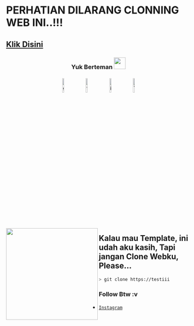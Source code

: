 # PERHATIAN DILARANG CLONNING WEB INI..!!!
## [Klik Disini](https://google.com)


<h3 align="center">Yuk Berteman <img src="https://raw.githubusercontent.com/ShahriarShafin/ShahriarShafin/main/Assets/handshake.gif" height="32px"></h3>
<p align="center">
	<a href="https://github.com/Ananya-0306"><img alt="github" width="10%" style="padding:5px" src="https://img.icons8.com/clouds/100/000000/github.png"/></a>
	<a href="https://www.facebook.com/chandradwihafiluddin"><img alt="facebook" width="10%" style="padding:5px" src="https://img.icons8.com/clouds/100/000000/facebook-new.png"/></a>
	<a href="https://www.instagram.com/chandrahafi_"><img alt="instagram" width="10%" style="padding:5px" src="https://img.icons8.com/clouds/100/000000/instagram.png"/></a>
	<a href="https://youtube.com/CHANDRACHANNEL"><img alt="Youtube" width="10%" style="padding:5px" src="https://img.icons8.com/clouds/100/000000/youtube.png"/></a>
</p>
 <p><img width="250" align='left' src="https://github.com/WaylonWalker/WaylonWalker/blob/main/icon/hacktoberfest.png?raw=true"></p>

## Kalau mau Template, ini udah aku kasih, Tapi jangan Clone Webku, Please...

```bash
> git clone https://testiii
```

### Follow Btw :v
* [`Instagram`](https://instagram.com/chandrahafi_)







